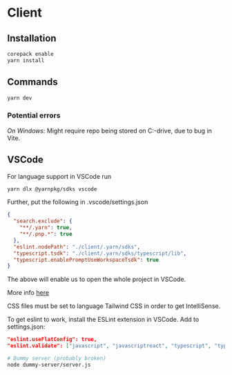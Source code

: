 # Client

## Installation
```bash
corepack enable
yarn install
```

## Commands
```bash
yarn dev
```
### Potential errors
*On Windows:* Might require repo being stored on C:-drive, due to bug in Vite. 


## VSCode
For language support in VSCode run 
```bash
yarn dlx @yarnpkg/sdks vscode
```
Further, put the following in .vscode/settings.json
```json
{
  "search.exclude": {
    "**/.yarn": true,
    "**/.pnp.*": true
  },
  "eslint.nodePath": "./client/.yarn/sdks",
  "typescript.tsdk": "./client/.yarn/sdks/typescript/lib",
  "typescript.enablePromptUseWorkspaceTsdk": true
}
```
The above will enable us to open the whole project in VSCode.

More info [here](https://yarnpkg.com/getting-started/editor-sdks#vscode) 

CSS files must be set to language Tailwind CSS in order to get IntelliSense.

To get eslint to work, install the ESLint extension in VSCode. Add to settings.json:
```json
"eslint.useFlatConfig": true,
"eslint.validate": ["javascript", "javascriptreact", "typescript", "typescriptreact"]
```


```bash
# Dummy server (probably broken)
node dummy-server/server.js
```



